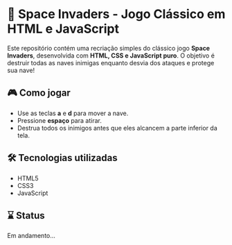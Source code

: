 # 👾 Space Invaders - Jogo Clássico em HTML e JavaScript

Este repositório contém uma recriação simples do clássico jogo **Space Invaders**, desenvolvida com **HTML, CSS e JavaScript puro**. O objetivo é destruir todas as naves inimigas enquanto desvia dos ataques e protege sua nave!

## 🎮 Como jogar

- Use as teclas **a** e **d** para mover a nave.
- Pressione **espaço** para atirar.
- Destrua todos os inimigos antes que eles alcancem a parte inferior da tela.

## 🛠️ Tecnologias utilizadas

- HTML5  
- CSS3  
- JavaScript 

## ⌛ Status 
Em andamento...
